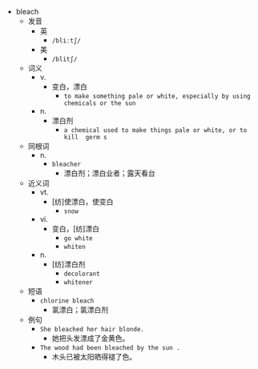 - bleach
  - 发音
    - 英
      - `/bliːtʃ/`
    - 美
      - `/blitʃ/`
  - 词义
    - v.
      - 变白，漂白
        - `to make something pale or white, especially by using chemicals or the sun`
    - n.
      - 漂白剂
        - `a chemical used to make things pale or white, or to kill  germ s `
  - 同根词
    - n.
      - `bleacher`
        - 漂白剂；漂白业者；露天看台
  - 近义词
    - vt.
      - [纺]使漂白，使变白
        - `snow`
    - vi.
      - 变白，[纺]漂白
        - `go white`
        - `whiten`
    - n.
      - [纺]漂白剂
        - `decolorant`
        - `whitener`
  - 短语
    - `chlorine bleach`
      - 氯漂白；氯漂白剂 
  - 例句
    - `She bleached her hair blonde.`
      - 她把头发漂成了金黄色。
    - `The wood had been bleached by the sun .`
      - 木头已被太阳晒得褪了色。

